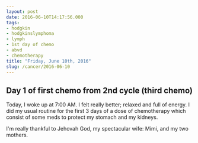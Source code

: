 ```yaml
---
layout: post
date: 2016-06-10T14:17:56.000
tags:
- hodgkin
- hodgkinslymphoma
- lymph
- 1st day of chemo
- abvd
- chemotherapy
title: "Friday, June 10th, 2016"
slug: /cancer/2016-06-10
---
```

## Day 1 of first chemo from 2nd cycle (third chemo)

Today, I woke up at 7:00 AM. I felt really better; relaxed and full of energy. I did my usual routine for the first 3 days of a dose of chemotherapy which consist of some meds to protect my stomach and my kidneys.

I'm really thankful to Jehovah God, my spectacular wife: Mimi, and my two mothers.
